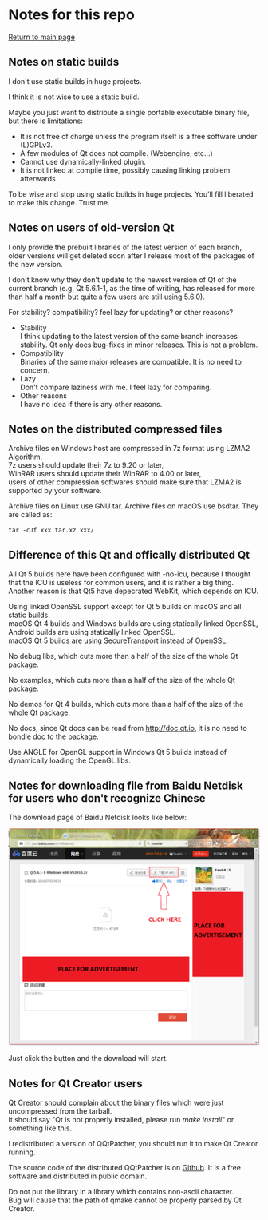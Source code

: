 # Notes for this repo

[Return to main page](index.md)

## Notes on static builds

I don't use static builds in huge projects.

I think it is not wise to use a static build.

Maybe you just want to distribute a single portable executable binary file, but there is limitations:

* It is not free of charge unless the program itself is a free software under (L)GPLv3.
* A few modules of Qt does not compile. (Webengine, etc...)
* Cannot use dynamically-linked plugin.
* It is not linked at compile time, possibly causing linking problem afterwards.

To be wise and stop using static builds in huge projects. You'll fill liberated to make this change. Trust me.

## Notes on users of old-version Qt

I only provide the prebuilt libraries of the latest version of each branch, older versions will get deleted soon after I release most of the packages of the new version.

I don't know why they don't update to the newest version of Qt of the current branch (e.g, Qt 5.6.1-1, as the time of writing, has released for more than half a month but quite a few users are still using 5.6.0).  

For stability? compatibility? feel lazy for updating? or other reasons?

* Stability  
I think updating to the latest version of the same branch increases stability. Qt only does bug-fixes in minor releases. This is not a problem.
* Compatibility  
Binaries of the same major releases are compatible. It is no need to concern.
* Lazy  
Don't compare laziness with me. I feel lazy for comparing.
* Other reasons  
I have no idea if there is any other reasons.

## Notes on the distributed compressed files

Archive files on Windows host are compressed in 7z format using LZMA2 Algorithm,   
7z users should update their 7z to 9.20 or later,   
WinRAR users should update their WinRAR to 4.00 or later,   
users of other compression softwares should make sure that LZMA2 is supported by your software.

Archive files on Linux use GNU tar. Archive files on macOS use bsdtar. They are called as:
```
tar -cJf xxx.tar.xz xxx/
```

## Difference of this Qt and offically distributed Qt

All Qt 5 builds here have been configured with -no-icu, because I thought that the ICU is useless for common users, and it is rather a big thing.  
Another reason is that Qt5 have depecrated WebKit, which depends on ICU.

Using linked OpenSSL support except for Qt 5 builds on macOS and all static builds.  
macOS Qt 4 builds and Windows builds are using statically linked OpenSSL, Android builds are using statically linked OpenSSL.  
macOS Qt 5 builds are using SecureTransport instead of OpenSSL.

No debug libs, which cuts more than a half of the size of the whole Qt package.

No examples, which cuts more than a half of the size of the whole Qt package.

No demos for Qt 4 builds, which cuts more than a half of the size of the whole Qt package.

No docs, since Qt docs can be read from http://doc.qt.io, it is no need to bondle doc to the package.

Use ANGLE for OpenGL support in Windows Qt 5 builds instead of dynamically loading the OpenGL libs.

## Notes for downloading file from Baidu Netdisk for users who don't recognize Chinese

The download page of Baidu Netdisk looks like below:

![pic](baidu_netdisk.png)

Just click the button and the download will start.

## Notes for Qt Creator users

Qt Creator should complain about the binary files which were just uncompressed from the tarball.  
It should say "Qt is not properly installed, please run _make install_" or something like this.

I redistributed a version of QQtPatcher, you should run it to make Qt Creator running.

The source code of the distributed QQtPatcher is on [Github](https://github.com/Fsu0413/QQtPatcher). It is a free software and distributed in public domain.

Do not put the library in a library which contains non-ascii character.   
Bug will cause that the path of qmake cannot be properly parsed by Qt Creator.
